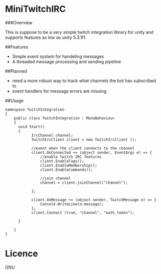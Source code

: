 # MiniTwitchIRC

###Overview

This is suppose to be a very simple twitch integration library for unity and supports features as low as unity 5.3.1f1.


##Features

- Simple event system for handeling messages
- A threaded message processing and sending pipeline

##Planned

- need a more robust way to track what channels the bot has subscribed to
- event handlers for message errors are missing

##Usage

```
namespace TwitchIntegration
{
    public class TwitchIntegration : MonoBehaviour
    {
      void Start()
      {
            IrcChannel channel;
            TwitchIrcClient client = new TwitchIrcClient ();

            //event when the client connects to the channel
            client.OnConnected += (object sender, EventArgs e) => {
                //enable twitch IRC features
                client.EnableTags();
                client.EnableMembership();
                client.EnableCommands();

                //join channel
                channel = client.joinChannel("channel");
            
            };

            client.OnMessage += (object sender, TwitchMessage e) => {
                Console.WriteLine(e.message);
            };
            client.Connect (true, "channel", "oath_token");

      }
    
    }
}
```

# Licence

GNU
